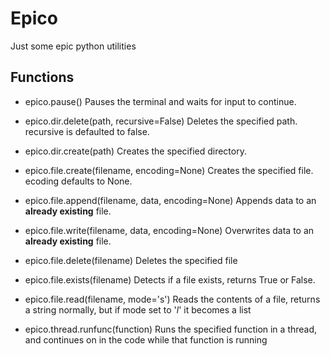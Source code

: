 # Epico

Just some epic python utilities


##  Functions
 -  epico.pause()
 Pauses the terminal and waits for input to continue.

 -  epico.dir.delete(path, recursive=False)
 Deletes the specified path. recursive is defaulted to false.

 -  epico.dir.create(path)
 Creates the specified directory.

 -  epico.file.create(filename, encoding=None)
 Creates the specified file. ecoding defaults to None.

 -  epico.file.append(filename, data, encoding=None)
 Appends data to an **already existing** file.

 -  epico.file.write(filename, data, encoding=None)
 Overwrites data to an **already existing** file.

 -  epico.file.delete(filename)
 Deletes the specified file

 -  epico.file.exists(filename)
 Detects if a file exists, returns True or False.

 -  epico.file.read(filename, mode='s')
 Reads the contents of a file, returns a string normally, but if mode set to '*l*' it becomes a list 
 
 -  epico.thread.runfunc(function)
 Runs the specified function in a thread, and continues on in the code while that function is running